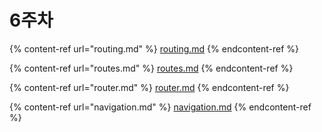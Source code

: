 # 6주차

{% content-ref url="routing.md" %}
[routing.md](routing.md)
{% endcontent-ref %}

{% content-ref url="routes.md" %}
[routes.md](routes.md)
{% endcontent-ref %}

{% content-ref url="router.md" %}
[router.md](router.md)
{% endcontent-ref %}

{% content-ref url="navigation.md" %}
[navigation.md](navigation.md)
{% endcontent-ref %}

